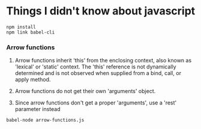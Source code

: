 # Things I didn't know about javascript

```
npm install
npm link babel-cli
```

### Arrow functions

1. Arrow functions inherit 'this' from the enclosing context, also known as 'lexical' or 'static' context. The 'this' reference is not dynamically determined and is not observed when supplied from a bind, call, or apply method.

2. Arrow functions do not get their own 'arguments' object.

3. Since arrow functions don't get a proper 'arguments', use a 'rest' parameter instead

```
babel-node arrow-functions.js
```
